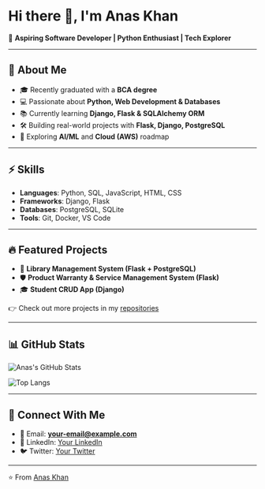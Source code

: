 # Hi there 👋, I'm Anas Khan

🚀 **Aspiring Software Developer | Python Enthusiast | Tech Explorer**

---

## 🌟 About Me
- 🎓 Recently graduated with a **BCA degree**
- 💻 Passionate about **Python, Web Development & Databases**
- 📚 Currently learning **Django, Flask & SQLAlchemy ORM**
- 🛠 Building real-world projects with **Flask, Django, PostgreSQL**
- 🌱 Exploring **AI/ML** and **Cloud (AWS)** roadmap

---

## ⚡ Skills
- **Languages**: Python, SQL, JavaScript, HTML, CSS  
- **Frameworks**: Django, Flask  
- **Databases**: PostgreSQL, SQLite  
- **Tools**: Git, Docker, VS Code  

---

## 🔥 Featured Projects
- 📘 **Library Management System (Flask + PostgreSQL)**  
- 🛡 **Product Warranty & Service Management System (Flask)**  
- 🎓 **Student CRUD App (Django)**  

👉 Check out more projects in my [repositories](https://github.com/your-username?tab=repositories)

---

## 📊 GitHub Stats
![Anas's GitHub Stats](https://github-readme-stats.vercel.app/api?username=your-username&show_icons=true&theme=tokyonight)

![Top Langs](https://github-readme-stats.vercel.app/api/top-langs/?username=your-username&layout=compact&theme=tokyonight)

---

## 🤝 Connect With Me
- 📧 Email: **your-email@example.com**  
- 💼 LinkedIn: [Your LinkedIn](https://linkedin.com/in/your-linkedin)  
- 🐦 Twitter: [Your Twitter](https://twitter.com/your-twitter)  

---

⭐️ From [Anas Khan](https://github.com/your-username)


